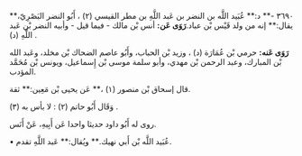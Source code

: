 ٣٦٩٠ -** د:** عُبَيد اللَّه بن النضر بن عَبد اللَّهِ بن مطر القيسي (٢) ، أَبُو النضر البَصْرِيّ،** يقال:** إنه من ولد قَيْس بْن عباد.**رَوَى عَن:** أنس بْن مالك - فيما قيل - وأبيه النضر بْن عَبد اللَّهِ (د) .

**رَوَى عَنه:** حرمي بْن عُمَارَة (د) ، وزيد بْن الحباب، وأَبُو عاصم الضحاك بْن مخلد، وعَبد الله بْن المبارك، وعبد الرحمن بْن مهدي، وأبو سلمة موسى بْن إِسماعيل، ويونس بْن مُحَمَّد المؤدب.

قال إسحاق بْن منصور (١) ،** عَن يحيى بْن مَعِين:** ثقة.

وَقَال أَبُو حاتم (٢) : لا بأس به (٣) .

روى له أَبُو داود حديثا واحدا عَن أَبِيهِ، عَنْ أَنَس.

• عُبَيد اللَّه بْن أَبي نهيك.** ويُقال:** عَبد اللَّهِ تقدم.